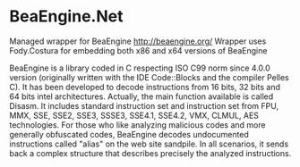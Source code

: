 # BeaEngine.Net
Managed wrapper for BeaEngine http://beaengine.org/
Wrapper uses Fody.Costura for embedding both x86 and x64 versions of BeaEngine

BeaEngine is a library coded in C respecting ISO C99 norm since 4.0.0 version (originally written with the IDE Code::Blocks and the compiler Pelles C). 
It has been developed to decode instructions from 16 bits, 32 bits and 64 bits intel architectures.
Actually, the main function available is called Disasm. 
It includes standard instruction set and instruction set from FPU, MMX, SSE, SSE2, SSE3, SSSE3, SSE4.1, SSE4.2, VMX, CLMUL, AES technologies. 
For those who like analyzing malicious codes and more generally obfuscated codes, BeaEngine decodes undocumented instructions called "alias" on the web site sandpile. 
In all scenarios, it sends back a complex structure that describes precisely the analyzed instructions.
